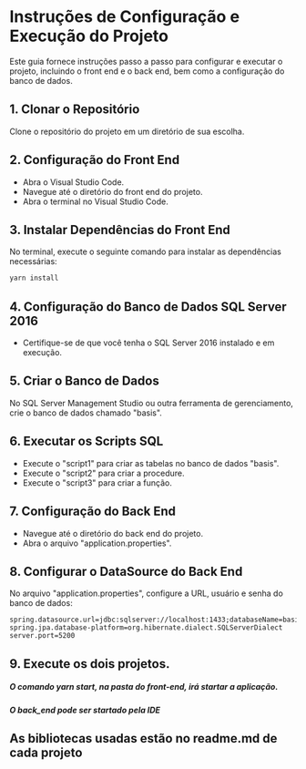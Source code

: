 # Instruções de Configuração e Execução do Projeto

Este guia fornece instruções passo a passo para configurar e executar o projeto, incluindo o front end e o back end, bem como a configuração do banco de dados.

## 1. Clonar o Repositório

Clone o repositório do projeto em um diretório de sua escolha.


## 2. Configuração do Front End

- Abra o Visual Studio Code.
- Navegue até o diretório do front end do projeto.
- Abra o terminal no Visual Studio Code.

## 3. Instalar Dependências do Front End

No terminal, execute o seguinte comando para instalar as dependências necessárias:
```bash
yarn install
```


## 4. Configuração do Banco de Dados SQL Server 2016

- Certifique-se de que você tenha o SQL Server 2016 instalado e em execução.

## 5. Criar o Banco de Dados

No SQL Server Management Studio ou outra ferramenta de gerenciamento, crie o banco de dados chamado "basis".

## 6. Executar os Scripts SQL

- Execute o "script1" para criar as tabelas no banco de dados "basis".
- Execute o "script2" para criar a procedure.
- Execute o "script3" para criar a função.

## 7. Configuração do Back End

- Navegue até o diretório do back end do projeto.
- Abra o arquivo "application.properties".

## 8. Configurar o DataSource do Back End

No arquivo "application.properties", configure a URL, usuário e senha do banco de dados:

```properties
spring.datasource.url=jdbc:sqlserver://localhost:1433;databaseName=basis;user=sa;password=8523;trustServerCertificate=true
spring.jpa.database-platform=org.hibernate.dialect.SQLServerDialect
server.port=5200
```
## 9. Execute os dois projetos. 
##### O comando yarn start, na pasta do front-end, irá startar a aplicação.
##### O back_end pode ser startado pela IDE

## As bibliotecas usadas estão no readme.md de cada projeto
